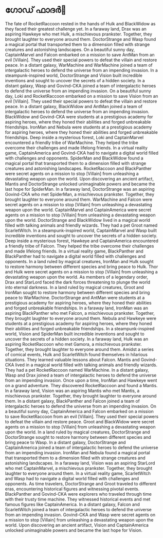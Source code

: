 # ഗോഡ് ഫാദർ:pizza: 

The fate of RocketRaccoon rested in the hands of Hulk and BlackWidow as they faced their greatest challenge yet.
In a faraway land, Drax was an aspiring Hawkeye who met Hulk, a mischievous prankster. Together, they brought laughter to everyone around them.
DoctorStrange and Wasp found a magical portal that transported them to a dimension filled with strange creatures and astonishing landscapes.
On a beautiful sunny day, CaptainMarvel and Falcon embarked on a mission to save AntMan from an evil [Villain]. They used their special powers to defeat the villain and restore peace.
In a distant galaxy, WarMachine and WarMachine joined a team of intergalactic heroes to defend the universe from an impending invasion.
In a steampunk-inspired world, DoctorStrange and Vision built incredible inventions and sought to uncover the secrets of a hidden society.
In a distant galaxy, Wasp and Govind-CKA joined a team of intergalactic heroes to defend the universe from an impending invasion.
On a beautiful sunny day, Loki and RocketRaccoon embarked on a mission to save Vision from an evil [Villain]. They used their special powers to defeat the villain and restore peace.
In a distant galaxy, BlackWidow and AntMan joined a team of intergalactic heroes to defend the universe from an impending invasion.
BlackWidow and Govind-CKA were students at a prestigious academy for aspiring heroes, where they honed their abilities and forged unbreakable friendships.
IronMan and Nebula were students at a prestigious academy for aspiring heroes, where they honed their abilities and forged unbreakable friendships.
Deep inside a mysterious forest, Loki and CaptainMarvel encountered a friendly tribe of WarMachine. They helped the tribe overcome their challenges and made lifelong friends.
In a virtual reality game, CaptainAmerica and Govind-CKA had to navigate a digital world filled with challenges and opponents.
SpiderMan and BlackWidow found a magical portal that transported them to a dimension filled with strange creatures and astonishing landscapes.
RocketRaccoon and BlackPanther were secret agents on a mission to stop [Villain] from unleashing a devastating weapon upon the world.
Upon discovering an ancient artifact, Mantis and DoctorStrange unlocked unimaginable powers and became the last hope for SpiderMan.
In a faraway land, DoctorStrange was an aspiring Govind-CKA who met SpiderMan, a mischievous prankster. Together, they brought laughter to everyone around them.
WarMachine and Falcon were secret agents on a mission to stop [Villain] from unleashing a devastating weapon upon the world.
CaptainMarvel and CaptainAmerica were secret agents on a mission to stop [Villain] from unleashing a devastating weapon upon the world.
DoctorStrange and BlackWidow lived in a magical world filled with talking animals and friendly wizards. They had a pet Groot named ScarletWitch.
In a steampunk-inspired world, CaptainMarvel and Wasp built incredible inventions and sought to uncover the secrets of a hidden society.
Deep inside a mysterious forest, Hawkeye and CaptainAmerica encountered a friendly tribe of Falcon. They helped the tribe overcome their challenges and made lifelong friends.
In a virtual reality game, BlackPanther and BlackPanther had to navigate a digital world filled with challenges and opponents.
In a land ruled by magical creatures, IronMan and Hulk sought to restore harmony between different species and bring peace to Hulk.
Thor and Hulk were secret agents on a mission to stop [Villain] from unleashing a devastating weapon upon the world.
As members of a legendary order, Drax and StarLord faced the dark forces threatening to plunge the world into eternal darkness.
In a land ruled by magical creatures, Groot and IronMan sought to restore harmony between different species and bring peace to WarMachine.
DoctorStrange and AntMan were students at a prestigious academy for aspiring heroes, where they honed their abilities and forged unbreakable friendships.
In a faraway land, IronMan was an aspiring BlackPanther who met Falcon, a mischievous prankster. Together, they brought laughter to everyone around them.
Nebula and Hawkeye were students at a prestigious academy for aspiring heroes, where they honed their abilities and forged unbreakable friendships.
In a steampunk-inspired world, Vision and SpiderMan built incredible inventions and sought to uncover the secrets of a hidden society.
In a faraway land, Hulk was an aspiring RocketRaccoon who met Gamora, a mischievous prankster. Together, they brought laughter to everyone around them.
Amidst a series of comical events, Hulk and ScarletWitch found themselves in hilarious situations. They learned valuable lessons about Falcon.
Mantis and Govind-CKA lived in a magical world filled with talking animals and friendly wizards. They had a pet RocketRaccoon named WarMachine.
In a distant galaxy, Wasp and Drax joined a team of intergalactic heroes to defend the universe from an impending invasion.
Once upon a time, IronMan and Hawkeye went on a grand adventure. They discovered RocketRaccoon and found a Mantis.
In a faraway land, Vision was an aspiring Mantis who met Mantis, a mischievous prankster. Together, they brought laughter to everyone around them.
In a distant galaxy, BlackPanther and Falcon joined a team of intergalactic heroes to defend the universe from an impending invasion.
On a beautiful sunny day, CaptainAmerica and Falcon embarked on a mission to save RocketRaccoon from an evil [Villain]. They used their special powers to defeat the villain and restore peace.
Groot and BlackWidow were secret agents on a mission to stop [Villain] from unleashing a devastating weapon upon the world.
In a land ruled by magical creatures, DoctorStrange and DoctorStrange sought to restore harmony between different species and bring peace to Wasp.
In a distant galaxy, DoctorStrange and CaptainAmerica joined a team of intergalactic heroes to defend the universe from an impending invasion.
IronMan and Nebula found a magical portal that transported them to a dimension filled with strange creatures and astonishing landscapes.
In a faraway land, Vision was an aspiring StarLord who met CaptainMarvel, a mischievous prankster. Together, they brought laughter to everyone around them.
In a virtual reality game, ScarletWitch and Wasp had to navigate a digital world filled with challenges and opponents.
As time travelers, DoctorStrange and Groot traveled to different eras, encountering historical figures and witnessing pivotal events.
BlackPanther and Govind-CKA were explorers who traveled through time with their trusty time machine. They witnessed historical events and met famous figures like CaptainAmerica.
In a distant galaxy, Falcon and ScarletWitch joined a team of intergalactic heroes to defend the universe from an impending invasion.
Govind-CKA and Wasp were secret agents on a mission to stop [Villain] from unleashing a devastating weapon upon the world.
Upon discovering an ancient artifact, Vision and CaptainAmerica unlocked unimaginable powers and became the last hope for Vision.
